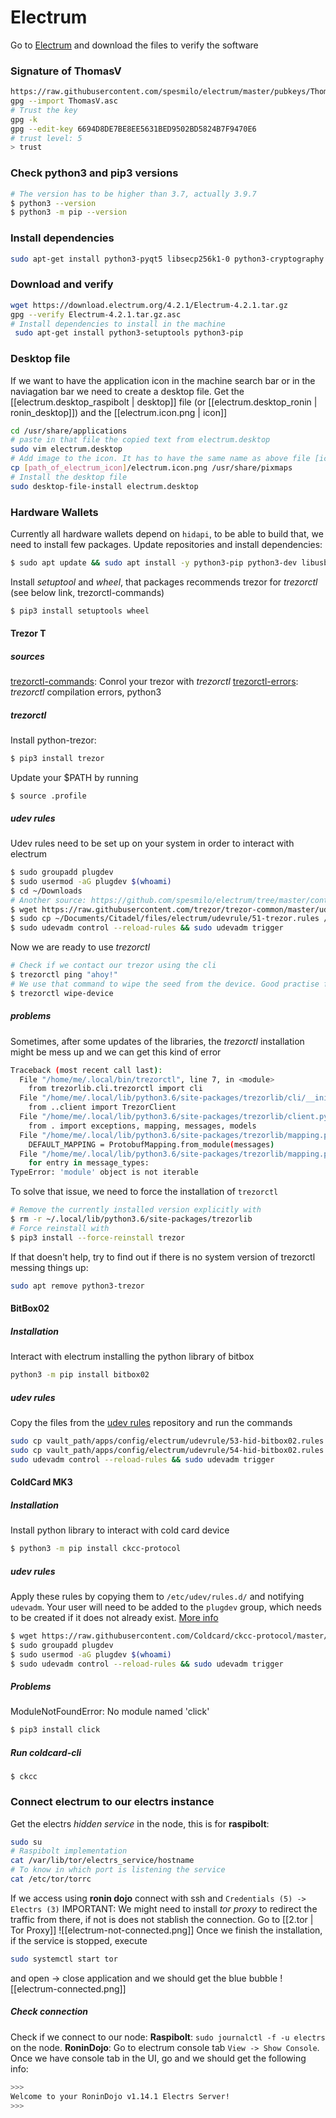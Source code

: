 # Electrum
Go to [Electrum](https://electrum.org/#download) and download the files to verify the software
### Signature of ThomasV
```bash
https://raw.githubusercontent.com/spesmilo/electrum/master/pubkeys/ThomasV.asc
gpg --import ThomasV.asc
# Trust the key
gpg -k
gpg --edit-key 6694D8DE7BE8EE5631BED9502BD5824B7F9470E6
# trust level: 5
> trust
```
### Check python3 and pip3 versions
```bash
# The version has to be higher than 3.7, actually 3.9.7
$ python3 --version
$ python3 -m pip --version
```
### Install dependencies
```bash
sudo apt-get install python3-pyqt5 libsecp256k1-0 python3-cryptography
```

### Download and verify
```bash
wget https://download.electrum.org/4.2.1/Electrum-4.2.1.tar.gz
gpg --verify Electrum-4.2.1.tar.gz.asc
# Install dependencies to install in the machine
 sudo apt-get install python3-setuptools python3-pip
```

### Desktop file
If we want to have the application icon in the machine search bar or in the naviagation bar we need to create a desktop file. Get the [[electrum.desktop_raspibolt | desktop]] file (or [[electrum.desktop_ronin | ronin_desktop]]) and the [[electrum.icon.png | icon]]
```bash
cd /usr/share/applications
# paste in that file the copied text from electrum.desktop
sudo vim electrum.desktop
# Add image to the icon. It has to have the same name as above file [icon]=xxxx. xxxx.png
cp [path_of_electrum_icon]/electrum.icon.png /usr/share/pixmaps
# Install the desktop file
sudo desktop-file-install electrum.desktop
```

### Hardware Wallets [](https://electrum.readthedocs.io/en/latest/hardware-linux.html)
Currently all hardware wallets depend on `hidapi`, to be able to build that, we need to install few packages. Update repositories and install dependencies:
```bash
$ sudo apt update && sudo apt install -y python3-pip python3-dev libusb-1.0-0-dev libudev-dev
```
Install *setuptool* and *wheel*, that packages recommends trezor for *trezorctl* (see below link, trezorctl-commands)
```bash
$ pip3 install setuptools wheel 
```
#### Trezor T
##### sources
[trezorctl-commands](https://wiki.trezor.io/Using_trezorctl_commands_with_Trezor#Install_python-trezor): Conrol your trezor with *trezorctl*
[trezorctl-errors](https://forum.trezor.io/t/trezorct-does-not-work/7438/7): *trezorctl* compilation errors, python3
##### trezorctl 
Install python-trezor:
```bash
$ pip3 install trezor
```
Update your $PATH by running
```
$ source .profile
```
##### udev rules
Udev rules need to be set up on your system in order to interact with electrum
```bash
$ sudo groupadd plugdev
$ sudo usermod -aG plugdev $(whoami)
$ cd ~/Downloads
# Another source: https://github.com/spesmilo/electrum/tree/master/contrib/udev
$ wget https://raw.githubusercontent.com/trezor/trezor-common/master/udev/51-trezor.rules
$ sudo cp ~/Documents/Citadel/files/electrum/udevrule/51-trezor.rules /etc/udev/rules.d/
$ sudo udevadm control --reload-rules && sudo udevadm trigger
``` 
Now we are ready to use *trezorctl*
```bash
# Check if we contact our trezor using the cli
$ trezorctl ping "ahoy!"
# We use that command to wipe the seed from the device. Good practise for cold storage seeds
$ trezorctl wipe-device
```
##### problems
Sometimes, after some updates of the libraries, the *trezorctl* installation might be mess up and we can get this kind of error
```bash
Traceback (most recent call last):
  File "/home/me/.local/bin/trezorctl", line 7, in <module>
    from trezorlib.cli.trezorctl import cli
  File "/home/me/.local/lib/python3.6/site-packages/trezorlib/cli/__init__.py", line 25, in <module>
    from ..client import TrezorClient
  File "/home/me/.local/lib/python3.6/site-packages/trezorlib/client.py", line 24, in <module>
    from . import exceptions, mapping, messages, models
  File "/home/me/.local/lib/python3.6/site-packages/trezorlib/mapping.py", line 100, in <module>
    DEFAULT_MAPPING = ProtobufMapping.from_module(messages)
  File "/home/me/.local/lib/python3.6/site-packages/trezorlib/mapping.py", line 83, in from_module
    for entry in message_types:
TypeError: 'module' object is not iterable
```
To solve that issue, we need to force the installation of `trezorctl`
```bash
# Remove the currently installed version explicitly with
$ rm -r ~/.local/lib/python3.6/site-packages/trezorlib
# Force reinstall with
$ pip3 install --force-reinstall trezor
```
If that doesn't help, try to find out if there is no system version of trezorctl messing things up:
```bash
sudo apt remove python3-trezor
```
#### BitBox02
##### Installation
Interact with electrum installing the python library of bitbox
```bash
python3 -m pip install bitbox02
```
##### udev rules
Copy the files from the [udev rules](`https://github.com/spesmilo/electrum/tree/master/contrib/udev`) repository and run the commands
```bash
sudo cp vault_path/apps/config/electrum/udevrule/53-hid-bitbox02.rules /etc/udev/rules.d/
sudo cp vault_path/apps/config/electrum/udevrule/54-hid-bitbox02.rules /etc/udev/rules.d/
sudo udevadm control --reload-rules && sudo udevadm trigger
```


#### ColdCard MK3
##### Installation
Install python library to interact with cold card device
```bash
$ python3 -m pip install ckcc-protocol
```
##### udev rules
Apply these rules by copying them to `/etc/udev/rules.d/` and notifying `udevadm`. Your user will need to be added to the `plugdev` group, which needs to be created if it does not already exist. [More info](`https://github.com/spesmilo/electrum/tree/master/contrib/udev`)
```bash
$ wget https://raw.githubusercontent.com/Coldcard/ckcc-protocol/master/51-coinkite.rules
$ sudo groupadd plugdev
$ sudo usermod -aG plugdev $(whoami)
$ sudo udevadm control --reload-rules && sudo udevadm trigger
```

##### Problems
ModuleNotFoundError: No module named 'click'
```bash
$ pip3 install click
```
##### Run coldcard-cli
```
$ ckcc
```

### Connect electrum to our electrs instance
Get the electrs *hidden service* in the node, this is for **raspibolt**:
```bash
sudo su
# Raspibolt implementation
cat /var/lib/tor/electrs_service/hostname
# To know in which port is listening the service
cat /etc/tor/torrc
```
If we access using **ronin dojo** connect with ssh and `Credentials (5) -> Electrs (3)`
IMPORTANT: We might need to install *tor proxy* to redirect the traffic from there, if not is does not stablish the connection. Go to [[2.tor | Tor Proxy]]
![[electrum-not-connected.png]]
Once we finish the installation, if the service is stopped, execute
```bash
sudo systemctl start tor
```
and open -> close application and we should get the blue bubble
![[electrum-connected.png]]
##### Check connection
Check if we connect to our node:
**Raspibolt**: `sudo journalctl -f -u electrs` on the node.
**RoninDojo**: Go to electrum console tab `View -> Show Console`. Once we have console tab in the UI, go and we should get the following info:
```bash
>>>
Welcome to your RoninDojo v1.14.1 Electrs Server!
>>>
```